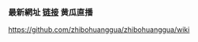 ### 最新網址 [链接](http://www.kaiche1024.com/?huangguazhibo) 黄瓜直播

https://github.com/zhibohuanggua/zhibohuanggua/wiki
